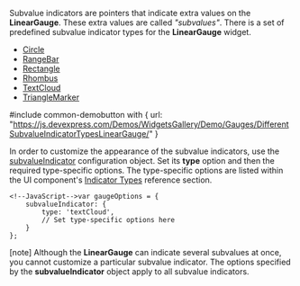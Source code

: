 Subvalue indicators are pointers that indicate extra values on the **LinearGauge**. These extra values are called *"subvalues"*. There is a set of predefined subvalue indicator types for the **LinearGauge** widget.

- [Circle](/api-reference/20%20Data%20Visualization%20Widgets/dxLinearGauge/5%20Indicator%20Types/Circle '/Documentation/ApiReference/Data_Visualization_Widgets/dxLinearGauge/Indicator_Types/Circle/')
- [RangeBar](/api-reference/20%20Data%20Visualization%20Widgets/dxLinearGauge/5%20Indicator%20Types/RangeBar '/Documentation/ApiReference/Data_Visualization_Widgets/dxLinearGauge/Indicator_Types/RangeBar/')
- [Rectangle](/api-reference/20%20Data%20Visualization%20Widgets/dxLinearGauge/5%20Indicator%20Types/Rectangle '/Documentation/ApiReference/Data_Visualization_Widgets/dxLinearGauge/Indicator_Types/Rectangle/')
- [Rhombus](/api-reference/20%20Data%20Visualization%20Widgets/dxLinearGauge/5%20Indicator%20Types/Rhombus '/Documentation/ApiReference/Data_Visualization_Widgets/dxLinearGauge/Indicator_Types/Rhombus/')
- [TextCloud](/api-reference/20%20Data%20Visualization%20Widgets/dxLinearGauge/5%20Indicator%20Types/TextCloud '/Documentation/ApiReference/Data_Visualization_Widgets/dxLinearGauge/Indicator_Types/TextCloud/')
- [TriangleMarker](/api-reference/20%20Data%20Visualization%20Widgets/dxLinearGauge/5%20Indicator%20Types/TriangleMarker '/Documentation/ApiReference/Data_Visualization_Widgets/dxLinearGauge/Indicator_Types/TriangleMarker/')

#include common-demobutton with {
    url: "https://js.devexpress.com/Demos/WidgetsGallery/Demo/Gauges/DifferentSubvalueIndicatorTypesLinearGauge/"
}

In order to customize the appearance of the subvalue indicators, use the [subvalueIndicator](/api-reference/20%20Data%20Visualization%20Widgets/dxLinearGauge/1%20Configuration/subvalueIndicator '/Documentation/ApiReference/Data_Visualization_Widgets/dxLinearGauge/Configuration/subvalueIndicator/') configuration object. Set its **type** option and then the required type-specific options. The type-specific options are listed within the UI component's [Indicator Types](/api-reference/20%20Data%20Visualization%20Widgets/dxLinearGauge/5%20Indicator%20Types '/Documentation/ApiReference/Data_Visualization_Widgets/dxLinearGauge/Indicator_Types/') reference section. 

	<!--JavaScript-->var gaugeOptions = {
        subvalueIndicator: {
            type: 'textCloud',
			// Set type-specific options here
        }
    };

[note] Although the **LinearGauge** can indicate several subvalues at once, you cannot customize a particular subvalue indicator. The options specified by the **subvalueIndicator** object apply to all subvalue indicators.